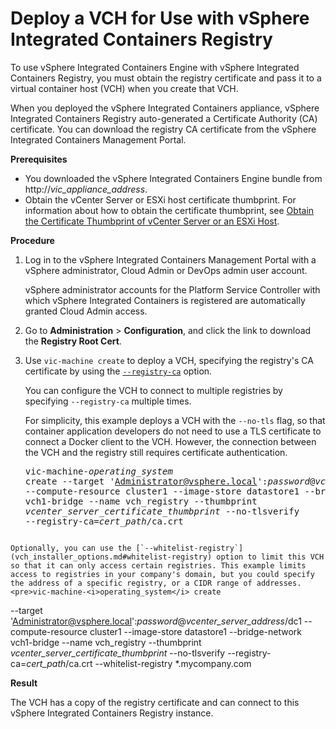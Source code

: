 # Deploy a VCH for Use with vSphere Integrated Containers Registry

To use vSphere Integrated Containers Engine with vSphere Integrated Containers Registry, you must obtain the registry certificate and pass it to a virtual container host (VCH) when you create that VCH.

When you deployed the vSphere Integrated Containers appliance, vSphere Integrated Containers Registry auto-generated a Certificate Authority (CA) certificate. You can download the registry CA certificate from the vSphere Integrated Containers Management Portal.

**Prerequisites**

- You downloaded the vSphere Integrated Containers Engine bundle from  http://<i>vic_appliance_address</i>.
- Obtain the vCenter Server or ESXi host certificate thumbprint. For information about how to obtain the certificate thumbprint, see [Obtain the Certificate Thumbprint of vCenter Server or an ESXi Host](obtain_thumbprint.md).

**Procedure**

1. Log in to the vSphere Integrated Containers Management Portal with a vSphere administrator, Cloud Admin or DevOps admin user account.

    vSphere administrator accounts for the Platform Service Controller with which vSphere Integrated Containers is registered are automatically granted Cloud Admin access.
2. Go to **Administration** > **Configuration**, and click the link to download the **Registry Root Cert**.
3. Use `vic-machine create` to deploy a VCH, specifying the registry's CA certificate by using the [`--registry-ca`](vch_installer_options.md#registry-ca) option. 

    You can configure the VCH to connect to multiple registries by specifying `--registry-ca` multiple times.

    For simplicity, this example deploys a VCH with the `--no-tls` flag, so that container application developers do not need to use a TLS certificate to connect a Docker client to the VCH. However, the connection between the VCH and the registry still requires certificate authentication.<pre>vic-machine-<i>operating_system</i> create
--target 'Administrator@vsphere.local':<i>password</i>@<i>vcenter_server_address</i>/dc1
--compute-resource cluster1
--image-store datastore1
--bridge-network vch1-bridge
--name vch_registry
--thumbprint <i>vcenter_server_certificate_thumbprint</i>
--no-tlsverify
--registry-ca=<i>cert_path</i>/ca.crt
</pre>

    Optionally, you can use the [`--whitelist-registry`](vch_installer_options.md#whitelist-registry) option to limit this VCH so that it can only access certain registries. This example limits access to registries in your company's domain, but you could specify the address of a specific registry, or a CIDR range of addresses.<pre>vic-machine-<i>operating_system</i> create
--target 'Administrator@vsphere.local':<i>password</i>@<i>vcenter_server_address</i>/dc1
--compute-resource cluster1
--image-store datastore1
--bridge-network vch1-bridge
--name vch_registry
--thumbprint <i>vcenter_server_certificate_thumbprint</i>
--no-tlsverify
--registry-ca=<i>cert_path</i>/ca.crt
--whitelist-registry *.mycompany.com
</pre>
     

**Result**

The VCH has a copy of the registry certificate and can connect to this vSphere Integrated Containers Registry instance.